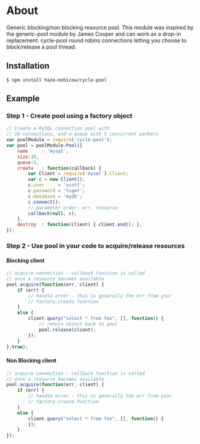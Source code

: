 # About

  Generic blocking/non blocking resource pool.  This module was inspired by the generic-pool module by James Cooper and can work as a drop-in replacement.
  cycle-pool round robins connections letting you choose to block/release a pool thread. 

## Installation

    $ npm install haze-mobicow/cycle-pool
    
## Example

### Step 1 - Create pool using a factory object

```js
// Create a MySQL connection pool with
// 10 connections, and a queue with 5 concurrent workers
var poolModule = require('cycle-pool');
var pool = poolModule.Pool({
    name     : 'mysql',
    size:10,
    queue:5,
    create   : function(callback) {
        var Client = require('mysql').Client;
        var c = new Client();
        c.user     = 'scott';
        c.password = 'tiger';
        c.database = 'mydb';
        c.connect();
        // parameter order: err, resource
        callback(null, c);
    },
    destroy  : function(client) { client.end(); },
});
```

### Step 2 - Use pool in your code to acquire/release resources    

#### Blocking client

```js
// acquire connection - callback function is called
// once a resource becomes available
pool.acquire(function(err, client) {
    if (err) {
        // handle error - this is generally the err from your
        // factory.create function  
    }
    else {
        client.query("select * from foo", [], function() {
            // return object back to pool
            pool.release(client);
        });
    }
},true);
```


#### Non Blocking client

```js
// acquire connection - callback function is called
// once a resource becomes available
pool.acquire(function(err, client) {
    if (err) {
        // handle error - this is generally the err from your
        // factory.create function  
    }
    else {
        client.query("select * from foo", [], function() {
        });
    }
});
```